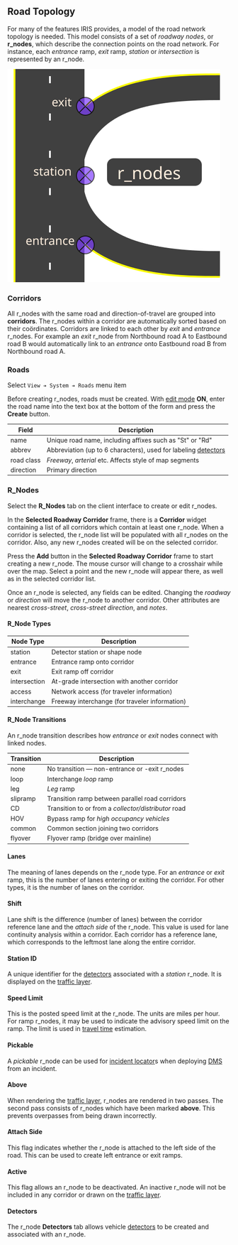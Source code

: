 ## Road Topology

For many of the features IRIS provides, a model of the road network topology is
needed.  This model consists of a set of _roadway nodes_, or **r_nodes**, which
describe the connection points on the road network.  For instance, each
_entrance_ ramp, _exit_ ramp, _station_ or _intersection_ is represented by an
r_node.

![Road Topology](images/road_topology.svg)

### Corridors

All r_nodes with the same road and direction-of-travel are grouped into
**corridors**.  The r_nodes within a corridor are automatically sorted based on
their coördinates.  Corridors are linked to each other by _exit_ and _entrance_
r_nodes.  For example an _exit_ r_node from Northbound road A to Eastbound road
B would automatically link to an _entrance_ onto Eastbound road B from
Northbound road A.

### Roads

Select `View ➔ System ➔ Roads` menu item

Before creating r_nodes, roads must be created.  With [edit mode] **ON**, enter
the road name into the text box at the bottom of the form and press the
**Create** button.

Field      | Description
-----------|---------------------------------------------------------
name       | Unique road name, including affixes such as "St" or "Rd"
abbrev     | Abbreviation (up to 6 characters), used for labeling [detectors]
road class | _Freeway_, _arterial_ etc.  Affects style of map segments
direction  | Primary direction

### R_Nodes

Select the **R_Nodes** tab on the client interface to create or edit r_nodes.

In the **Selected Roadway Corridor** frame, there is a **Corridor** widget
containing a list of all corridors which contain at least one r_node.  When a
corridor is selected, the r_node list will be populated with all r_nodes on the
corridor.  Also, any new r_nodes created will be on the selected corridor.

Press the **Add** button in the **Selected Roadway Corridor** frame to start
creating a new r_node.  The mouse cursor will change to a crosshair while over
the map.  Select a point and the new r_node will appear there, as well as in the
selected corridor list.

Once an r_node is selected, any fields can be edited.  Changing the _roadway_ or
_direction_ will move the r_node to another corridor.  Other attributes are
nearest _cross-street_, _cross-street direction_, and _notes_.

#### R_Node Types

Node Type    | Description
-------------|---------------------------------
station      | Detector station or shape node
entrance     | Entrance ramp onto corridor
exit         | Exit ramp off corridor
intersection | At-grade intersection with another corridor
access       | Network access (for traveler information)
interchange  | Freeway interchange (for traveler information)

#### R_Node Transitions

An r_node transition describes how _entrance_ or _exit_ nodes connect with
linked nodes.

Transition | Description
-----------|------------------
none       | No transition — non-entrance or -exit r_nodes
loop       | Interchange _loop_ ramp
leg        | _Leg_ ramp
slipramp   | Transition ramp between parallel road corridors
CD         | Transition to or from a _collector/distributor_ road
HOV        | Bypass ramp for _high occupancy vehicles_
common     | Common section joining two corridors
flyover    | Flyover ramp (bridge over mainline)

#### Lanes

The meaning of lanes depends on the r_node type.  For an _entrance_ or _exit_
ramp, this is the number of lanes entering or exiting the corridor.  For other
types, it is the number of lanes on the corridor.

#### Shift

Lane shift is the difference (number of lanes) between the corridor reference
lane and the _attach side_ of the r_node.  This value is used for lane
continuity analysis within a corridor.  Each corridor has a reference lane,
which corresponds to the leftmost lane along the entire corridor.

#### Station ID

A unique identifier for the [detectors] associated with a _station_ r_node.
It is displayed on the [traffic layer].

#### Speed Limit

This is the posted speed limit at the r_node.  The units are miles per hour.
For ramp r_nodes, it may be used to indicate the advisory speed limit on the
ramp.  The limit is used in [travel time] estimation.

#### Pickable

A _pickable_ r_node can be used for [incident locator]s when deploying [DMS]
from an incident.

#### Above

When rendering the [traffic layer], r_nodes are rendered in two passes.  The
second pass consists of r_nodes which have been marked **above**.  This prevents
overpasses from being drawn incorrectly.

#### Attach Side

This flag indicates whether the r_node is attached to the left side of the road.
This can be used to create left entrance or exit ramps.

#### Active

This flag allows an r_node to be deactivated.  An inactive r_node will not be
included in any corridor or drawn on the [traffic layer].

#### Detectors

The r_node **Detectors** tab allows vehicle [detectors] to be created and
associated with an r_node.


[detectors]: vehicle_detection.html
[DMS]: dms.html
[edit mode]: user_interface.html#edit-mode
[incident locator]: incident_dms.html#locator
[traffic layer]: vehicle_detection.html#traffic-layer
[travel time]: travel_time.html
